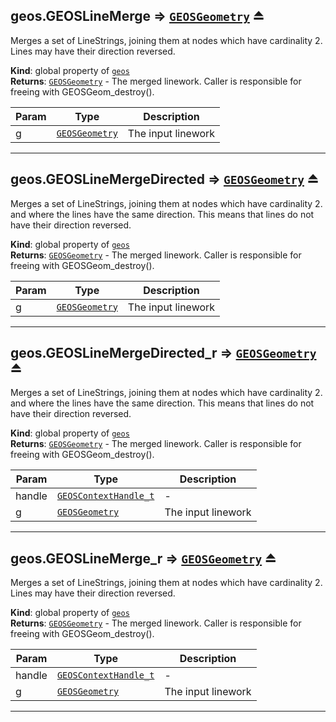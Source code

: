 <a name="exp_module_geos--geos.GEOSLineMerge"></a>

## geos.GEOSLineMerge ⇒ [<code>GEOSGeometry</code>](/typedefs-enums/typedefs-enums.html#GEOSGeometry) ⏏
Merges a set of LineStrings, joining them at nodes which have cardinality 2. Lines may have their direction reversed.

**Kind**: global property of [<code>geos</code>](/typedefs-enums/typedefs-enums.html#module_geos)  
**Returns**: [<code>GEOSGeometry</code>](/typedefs-enums/typedefs-enums.html#GEOSGeometry) - The merged linework. Caller is responsible for freeing with GEOSGeom_destroy().  

| Param | Type | Description |
| --- | --- | --- |
| g | [<code>GEOSGeometry</code>](/typedefs-enums/typedefs-enums.html#GEOSGeometry) | The input linework |


---
<a name="exp_module_geos--geos.GEOSLineMergeDirected"></a>

## geos.GEOSLineMergeDirected ⇒ [<code>GEOSGeometry</code>](/typedefs-enums/typedefs-enums.html#GEOSGeometry) ⏏
Merges a set of LineStrings, joining them at nodes which have cardinality 2. and where the lines have the same direction. This means that lines do not have their direction reversed.

**Kind**: global property of [<code>geos</code>](/typedefs-enums/typedefs-enums.html#module_geos)  
**Returns**: [<code>GEOSGeometry</code>](/typedefs-enums/typedefs-enums.html#GEOSGeometry) - The merged linework. Caller is responsible for freeing with GEOSGeom_destroy().  

| Param | Type | Description |
| --- | --- | --- |
| g | [<code>GEOSGeometry</code>](/typedefs-enums/typedefs-enums.html#GEOSGeometry) | The input linework |


---
<a name="exp_module_geos--geos.GEOSLineMergeDirected_r"></a>

## geos.GEOSLineMergeDirected\_r ⇒ [<code>GEOSGeometry</code>](/typedefs-enums/typedefs-enums.html#GEOSGeometry) ⏏
Merges a set of LineStrings, joining them at nodes which have cardinality 2. and where the lines have the same direction. This means that lines do not have their direction reversed.

**Kind**: global property of [<code>geos</code>](/typedefs-enums/typedefs-enums.html#module_geos)  
**Returns**: [<code>GEOSGeometry</code>](/typedefs-enums/typedefs-enums.html#GEOSGeometry) - The merged linework. Caller is responsible for freeing with GEOSGeom_destroy().  

| Param | Type | Description |
| --- | --- | --- |
| handle | [<code>GEOSContextHandle\_t</code>](/typedefs-enums/typedefs-enums.html#GEOSContextHandle_t) | - |
| g | [<code>GEOSGeometry</code>](/typedefs-enums/typedefs-enums.html#GEOSGeometry) | The input linework |


---
<a name="exp_module_geos--geos.GEOSLineMerge_r"></a>

## geos.GEOSLineMerge\_r ⇒ [<code>GEOSGeometry</code>](/typedefs-enums/typedefs-enums.html#GEOSGeometry) ⏏
Merges a set of LineStrings, joining them at nodes which have cardinality 2. Lines may have their direction reversed.

**Kind**: global property of [<code>geos</code>](/typedefs-enums/typedefs-enums.html#module_geos)  
**Returns**: [<code>GEOSGeometry</code>](/typedefs-enums/typedefs-enums.html#GEOSGeometry) - The merged linework. Caller is responsible for freeing with GEOSGeom_destroy().  

| Param | Type | Description |
| --- | --- | --- |
| handle | [<code>GEOSContextHandle\_t</code>](/typedefs-enums/typedefs-enums.html#GEOSContextHandle_t) | - |
| g | [<code>GEOSGeometry</code>](/typedefs-enums/typedefs-enums.html#GEOSGeometry) | The input linework |


---
